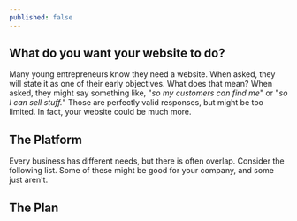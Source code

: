 ```yaml
---
published: false
---
```



## What do you want your website to do?

Many young entrepreneurs know they need a website.  When asked, they will state it as one of their early objectives.  What does that mean?  When asked, they might say something like, "_so my customers can find me_" or "_so I can sell stuff._"  Those are perfectly valid responses, but might be too limited.  In fact, your website could be much more.

## The Platform

Every business has different needs, but there is often overlap.  Consider the following list.  Some of these might be good for your company, and some just aren't.




## The Plan
